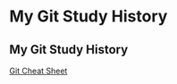 # My Git Study History

## My Git Study History

[Git Cheat Sheet](https://github.com/Yonghee9106/git-study-history/files/9484490/SWTM-2088_Atlassian-Git-Cheatsheet.pdf)
